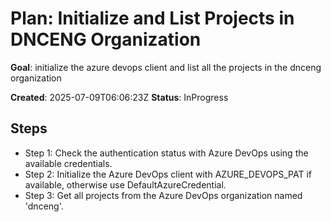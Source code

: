 ﻿# Plan: Initialize and List Projects in DNCENG Organization

**Goal**: initialize the azure devops client and list all the projects in the dnceng organization

**Created**: 2025-07-09T06:06:23Z
**Status**: InProgress

## Steps

- Step 1: Check the authentication status with Azure DevOps using the available credentials.
- Step 2: Initialize the Azure DevOps client with AZURE_DEVOPS_PAT if available, otherwise use DefaultAzureCredential.
- Step 3: Get all projects from the Azure DevOps organization named 'dnceng'.
